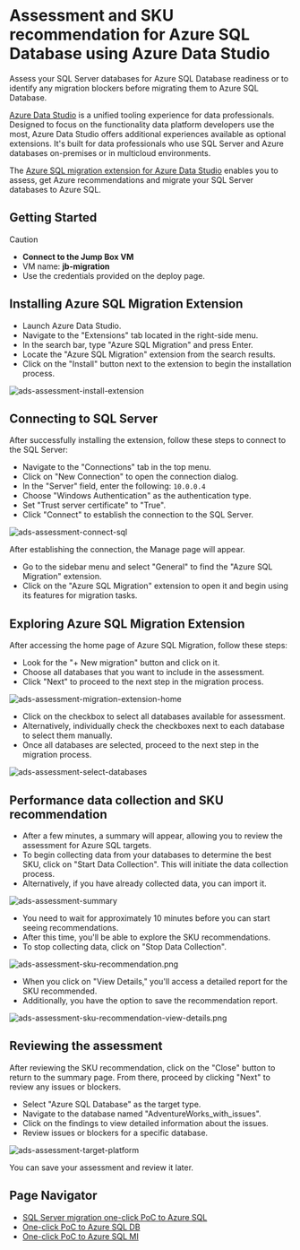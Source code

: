 # Assessment and SKU recommendation for Azure SQL Database using Azure Data Studio

Assess your SQL Server databases for Azure SQL Database readiness or to identify any migration blockers before migrating them to Azure SQL Database.

[Azure Data Studio](https://learn.microsoft.com/en-us/azure-data-studio/what-is-azure-data-studio) is a unified tooling experience for data professionals.
Designed to focus on the functionality data platform developers use the most, Azure Data Studio offers additional experiences available as optional extensions. It's built for data professionals who use SQL Server and Azure databases on-premises or in multicloud environments.

The [Azure SQL migration extension for Azure Data Studio](https://learn.microsoft.com/en-us/sql/azure-data-studio/extensions/azure-sql-migration-extension?view=sql-server-ver16) enables you to assess, get Azure recommendations and migrate your SQL Server databases to Azure SQL.

## Getting Started

> [!CAUTION]
>
> - **Connect to the Jump Box VM**
> - VM name: **jb-migration**
> - Use the credentials provided on the deploy page.

## Installing Azure SQL Migration Extension

- Launch Azure Data Studio.
- Navigate to the "Extensions" tab located in the right-side menu.
- In the search bar, type "Azure SQL Migration" and press Enter.
- Locate the "Azure SQL Migration" extension from the search results.
- Click on the "Install" button next to the extension to begin the installation process.

![ads-assessment-install-extension](../../../media/ADS/ads-assessment-install-extension.png)

## Connecting to SQL Server

After successfully installing the extension, follow these steps to connect to the SQL Server:

- Navigate to the "Connections" tab in the top menu.
- Click on "New Connection" to open the connection dialog.
- In the "Server" field, enter the following: `10.0.0.4`
- Choose "Windows Authentication" as the authentication type.
- Set "Trust server certificate" to "True".
- Click "Connect" to establish the connection to the SQL Server.

![ads-assessment-connect-sql](/media/ADS/ads-sqldb-assessment-connect-sql.png)

After establishing the connection, the Manage page will appear.

- Go to the sidebar menu and select "General" to find the "Azure SQL Migration" extension.
- Click on the "Azure SQL Migration" extension to open it and begin using its features for migration tasks.

## Exploring Azure SQL Migration Extension

After accessing the home page of Azure SQL Migration, follow these steps:

- Look for the "+ New migration" button and click on it.
- Choose all databases that you want to include in the assessment.
- Click "Next" to proceed to the next step in the migration process.

![ads-assessment-migration-extension-home](/media/ADS/ads-sqldb-assessment-migration-extension-home.png)

- Click on the checkbox to select all databases available for assessment.
- Alternatively, individually check the checkboxes next to each database to select them manually.
- Once all databases are selected, proceed to the next step in the migration process.

![ads-assessment-select-databases](/media/ADS/ads-sqldb-assessment-select-databases.png)

## Performance data collection and SKU recommendation

- After a few minutes, a summary will appear, allowing you to review the assessment for Azure SQL targets.
- To begin collecting data from your databases to determine the best SKU, click on "Start Data Collection". This will initiate the data collection process.
- Alternatively, if you have already collected data, you can import it.

![ads-assessment-summary](/media/ADS/ads-sqldb-assessment-summary.png)

- You need to wait for approximately 10 minutes before you can start seeing recommendations.
- After this time, you'll be able to explore the SKU recommendations.
- To stop collecting data, click on "Stop Data Collection".

![ads-assessment-sku-recommendation.png](/media/ADS/ads-sqldb-assessment-sku-recommendation.png)

- When you click on "View Details," you'll access a detailed report for the SKU recommended.
- Additionally, you have the option to save the recommendation report.

![ads-assessment-sku-recommendation-view-details.png](/media/ADS/ads-sqldb-assessment-sku-recommendation-view-details.png)

## Reviewing the assessment

After reviewing the SKU recommendation, click on the "Close" button to return to the summary page. From there, proceed by clicking "Next" to review any issues or blockers.

- Select "Azure SQL Database" as the target type.
- Navigate to the database named "AdventureWorks_with_issues".
- Click on the findings to view detailed information about the issues.
- Review issues or blockers for a specific database.

![ads-assessment-target-platform](/media/ADS/ads-sqldb-assessment-target-platform.png)

You can save your assessment and review it later.

## Page Navigator

- [SQL Server migration one-click PoC to Azure SQL](../../../README.md)
- [One-click PoC to Azure SQL DB](../../../AzureSQLDB/deploy/README.md)
- [One-click PoC to Azure SQL MI](../../../AzureSQLMI/deploy/README.md)
